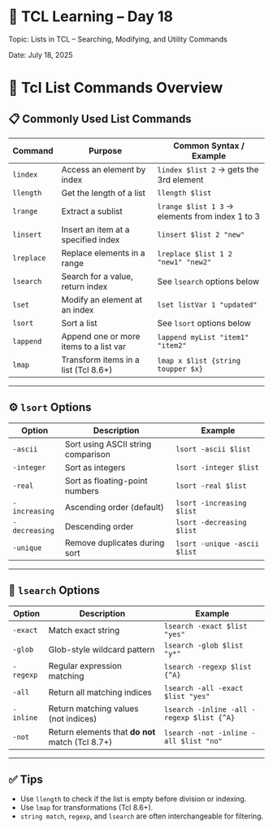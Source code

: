 # 📘 TCL Learning – Day 18

Topic: Lists in TCL – Searching, Modifying, and Utility Commands

Date: July 18, 2025


# 🔹 Tcl List Commands Overview

## 📋 Commonly Used List Commands

| Command   | Purpose                                  | Common Syntax / Example                          |
|-----------|-------------------------------------------|--------------------------------------------------|
| `lindex`  | Access an element by index               | `lindex $list 2` → gets the 3rd element          |
| `llength` | Get the length of a list                 | `llength $list`                                  |
| `lrange`  | Extract a sublist                        | `lrange $list 1 3` → elements from index 1 to 3  |
| `linsert` | Insert an item at a specified index      | `linsert $list 2 "new"`                          |
| `lreplace`| Replace elements in a range              | `lreplace $list 1 2 "new1" "new2"`               |
| `lsearch` | Search for a value, return index         | See `lsearch` options below                      |
| `lset`    | Modify an element at an index            | `lset listVar 1 "updated"`                       |
| `lsort`   | Sort a list                              | See `lsort` options below                        |
| `lappend` | Append one or more items to a list var   | `lappend myList "item1" "item2"`                 |
| `lmap`    | Transform items in a list (Tcl 8.6+)     | `lmap x $list {string toupper $x}`               |

---

## ⚙️ `lsort` Options

| Option         | Description                           | Example                             |
|----------------|---------------------------------------|-------------------------------------|
| `-ascii`       | Sort using ASCII string comparison    | `lsort -ascii $list`                |
| `-integer`     | Sort as integers                      | `lsort -integer $list`              |
| `-real`        | Sort as floating-point numbers        | `lsort -real $list`                 |
| `-increasing`  | Ascending order (default)             | `lsort -increasing $list`           |
| `-decreasing`  | Descending order                      | `lsort -decreasing $list`           |
| `-unique`      | Remove duplicates during sort         | `lsort -unique -ascii $list`        |

---

## 🔎 `lsearch` Options

| Option         | Description                                      | Example                                      |
|----------------|--------------------------------------------------|----------------------------------------------|
| `-exact`       | Match exact string                               | `lsearch -exact $list "yes"`                 |
| `-glob`        | Glob-style wildcard pattern                      | `lsearch -glob $list "y*"`                   |
| `-regexp`      | Regular expression matching                      | `lsearch -regexp $list {^A}`                 |
| `-all`         | Return all matching indices                      | `lsearch -all -exact $list "yes"`            |
| `-inline`      | Return matching values (not indices)             | `lsearch -inline -all -regexp $list {^A}`    |
| `-not`         | Return elements that **do not** match (Tcl 8.7+) | `lsearch -not -inline -all $list "no"`       |

---

## ✅ Tips

- Use `llength` to check if the list is empty before division or indexing.
- Use `lmap` for transformations (Tcl 8.6+).
- `string match`, `regexp`, and `lsearch` are often interchangeable for filtering.
